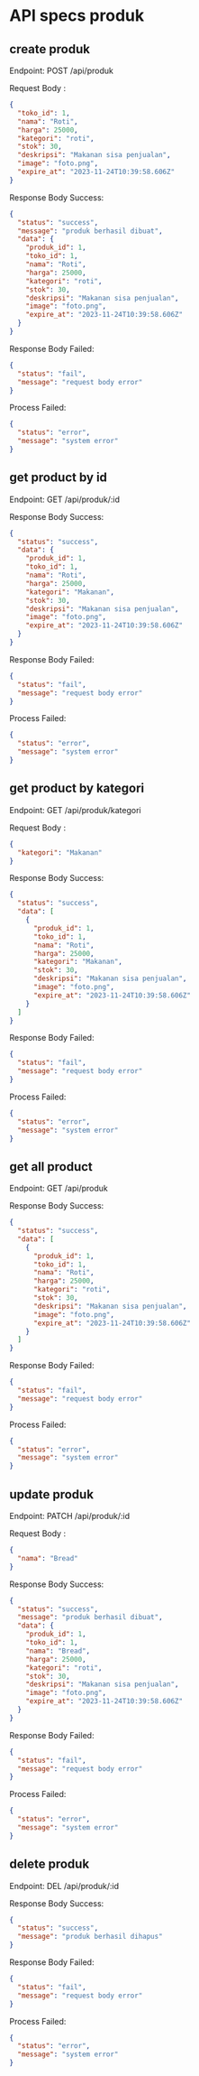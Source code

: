 # API specs produk

## create produk

Endpoint: POST /api/produk

Request Body :

```json
{
  "toko_id": 1,
  "nama": "Roti",
  "harga": 25000,
  "kategori": "roti",
  "stok": 30,
  "deskripsi": "Makanan sisa penjualan",
  "image": "foto.png",
  "expire_at": "2023-11-24T10:39:58.606Z"
}
```

Response Body Success:

```json
{
  "status": "success",
  "message": "produk berhasil dibuat",
  "data": {
    "produk_id": 1,
    "toko_id": 1,
    "nama": "Roti",
    "harga": 25000,
    "kategori": "roti",
    "stok": 30,
    "deskripsi": "Makanan sisa penjualan",
    "image": "foto.png",
    "expire_at": "2023-11-24T10:39:58.606Z"
  }
}
```

Response Body Failed:

```json
{
  "status": "fail",
  "message": "request body error"
}
```

Process Failed:

```json
{
  "status": "error",
  "message": "system error"
}
```

## get product by id

Endpoint: GET /api/produk/:id

Response Body Success:

```json
{
  "status": "success",
  "data": {
    "produk_id": 1,
    "toko_id": 1,
    "nama": "Roti",
    "harga": 25000,
    "kategori": "Makanan",
    "stok": 30,
    "deskripsi": "Makanan sisa penjualan",
    "image": "foto.png",
    "expire_at": "2023-11-24T10:39:58.606Z"
  }
}
```

Response Body Failed:

```json
{
  "status": "fail",
  "message": "request body error"
}
```

Process Failed:

```json
{
  "status": "error",
  "message": "system error"
}
```

## get product by kategori

Endpoint: GET /api/produk/kategori

Request Body :

```json
{
  "kategori": "Makanan"
}
```

Response Body Success:

```json
{
  "status": "success",
  "data": [
    {
      "produk_id": 1,
      "toko_id": 1,
      "nama": "Roti",
      "harga": 25000,
      "kategori": "Makanan",
      "stok": 30,
      "deskripsi": "Makanan sisa penjualan",
      "image": "foto.png",
      "expire_at": "2023-11-24T10:39:58.606Z"
    }
  ]
}
```

Response Body Failed:

```json
{
  "status": "fail",
  "message": "request body error"
}
```

Process Failed:

```json
{
  "status": "error",
  "message": "system error"
}
```

## get all product

Endpoint: GET /api/produk

Response Body Success:

```json
{
  "status": "success",
  "data": [
    {
      "produk_id": 1,
      "toko_id": 1,
      "nama": "Roti",
      "harga": 25000,
      "kategori": "roti",
      "stok": 30,
      "deskripsi": "Makanan sisa penjualan",
      "image": "foto.png",
      "expire_at": "2023-11-24T10:39:58.606Z"
    }
  ]
}
```

Response Body Failed:

```json
{
  "status": "fail",
  "message": "request body error"
}
```

Process Failed:

```json
{
  "status": "error",
  "message": "system error"
}
```

## update produk

Endpoint: PATCH /api/produk/:id

Request Body :

```json
{
  "nama": "Bread"
}
```

Response Body Success:

```json
{
  "status": "success",
  "message": "produk berhasil dibuat",
  "data": {
    "produk_id": 1,
    "toko_id": 1,
    "nama": "Bread",
    "harga": 25000,
    "kategori": "roti",
    "stok": 30,
    "deskripsi": "Makanan sisa penjualan",
    "image": "foto.png",
    "expire_at": "2023-11-24T10:39:58.606Z"
  }
}
```

Response Body Failed:

```json
{
  "status": "fail",
  "message": "request body error"
}
```

Process Failed:

```json
{
  "status": "error",
  "message": "system error"
}
```

## delete produk

Endpoint: DEL /api/produk/:id

Response Body Success:

```json
{
  "status": "success",
  "message": "produk berhasil dihapus"
}
```

Response Body Failed:

```json
{
  "status": "fail",
  "message": "request body error"
}
```

Process Failed:

```json
{
  "status": "error",
  "message": "system error"
}
```
